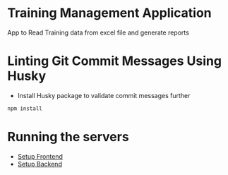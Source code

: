 # Training Management Application

App to Read Training data from excel file and generate reports


# Linting Git Commit Messages Using Husky
- Install Husky package to validate commit messages further

```cmd
npm install
```


# Running the servers

- [Setup Frontend](/fe/README.md)
- [Setup Backend](/be/README.md)
